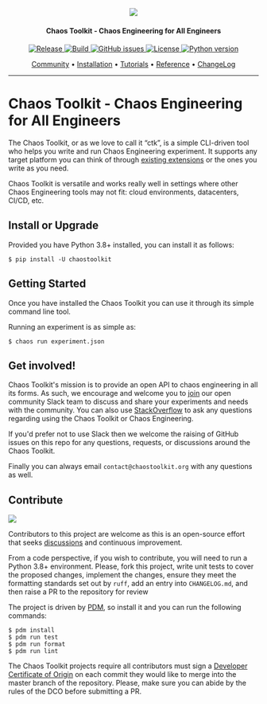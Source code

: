 <h2 align="center">
  <br>
  <p align="center"><img src="https://avatars.githubusercontent.com/u/32068152?s=200&v=4"></p>
</h2>

<h4 align="center">Chaos Toolkit - Chaos Engineering for All Engineers</h4>

<p align="center">
   <a href="https://github.com/chaostoolkit/chaostoolkit/releases">
   <img alt="Release" src="https://img.shields.io/github/v/release/chaostoolkit/chaostoolkit">
   <a href="#">
   <img alt="Build" src="https://github.com/chaostoolkit/chaostoolkit/actions/workflows/build.yaml/badge.svg">
   <a href="https://github.com/reliablyhq/cli/issues">
   <img alt="GitHub issues" src="https://img.shields.io/github/issues/chaostoolkit/chaostoolkit?style=flat-square&logo=github&logoColor=white">
   <a href="https://github.com/reliablyhq/cli/blob/master/LICENSE.md">
   <img alt="License" src="https://img.shields.io/github/license/chaostoolkit/chaostoolkit">
   <a href="#">
   <img alt="Python version" src="https://img.shields.io/pypi/pyversions/chaostoolkit.svg">
   <a href="https://pkg.go.dev/github.com/chaostoolkit/chaostoolkit">
</p>

<p align="center">
  <a href="https://join.slack.com/t/chaostoolkit/shared_invite/zt-22c5isqi9-3YjYzucVTNFFVIG~Kzns8g">Community</a> •
  <a href="https://chaostoolkit.org/reference/usage/install/">Installation</a> •
  <a href="https://chaostoolkit.org/reference/tutorial/">Tutorials</a> •
  <a href="https://chaostoolkit.org/reference/concepts/">Reference</a> •
  <a href="https://github.com/chaostoolkit/chaostoolkit/blob/master/CHANGELOG.md">ChangeLog</a>
</p>

---

# Chaos Toolkit - Chaos Engineering for All Engineers

The Chaos Toolkit, or as we love to call it &#x201C;ctk&#x201D;, is a simple
CLI-driven tool who helps you write and run Chaos Engineering experiment. It 
supports any target platform you can think of through
[existing extensions](https://chaostoolkit.org/drivers/overview/) or
the ones you write as you need.

Chaos Toolkit is versatile and works really well in settings where other Chaos
Engineering tools may not fit: cloud environments, datacenters, CI/CD, etc.

## Install or Upgrade

Provided you have Python 3.8+ installed, you can install it as follows:

```console
$ pip install -U chaostoolkit
```

## Getting Started

Once you have installed the Chaos Toolkit you can use it through its simple command line tool. 

Running an experiment is as simple as:

```console
$ chaos run experiment.json
```

## Get involved!

Chaos Toolkit's mission is to provide an open API to chaos engineering in all its forms. As such, we encourage and welcome you  to [join][join] our open community Slack team to discuss and share your experiments and needs with the community.
You can also use [StackOverflow][so] to ask any questions regarding using the
Chaos Toolkit or Chaos Engineering.

[join]: https://join.slack.com/t/chaostoolkit/shared_invite/zt-22c5isqi9-3YjYzucVTNFFVIG~Kzns8g
[so]: https://stackoverflow.com/questions/ask?tags=chaostoolkit+chaosengineering

If you'd prefer not to use Slack then we welcome the raising of GitHub issues on this repo for any questions, requests, or discussions around the Chaos Toolkit.

Finally you can always email `contact@chaostoolkit.org` with any questions as well.

## Contribute

<a href="https://github.com/tooljet/tooljet/graphs/contributors">
  <img src="https://contrib.rocks/image?repo=chaostoolkit/chaostoolkit" />
</a>

Contributors to this project are welcome as this is an open-source effort that
seeks [discussions][join] and continuous improvement.

From a code perspective, if you wish to contribute, you will need to run a
Python 3.8+ environment. Please, fork this project, write unit tests to cover
the proposed changes, implement the changes, ensure they meet the formatting
standards set out by `ruff`, add an entry into
`CHANGELOG.md`, and then raise a PR to the repository for review

The project is driven by [PDM][pdm], so install it and you can run the
following commands:

[pdm]: https://pdm-project.org/latest/

```console
$ pdm install
$ pdm run test
$ pdm run format
$ pdm run lint
```

The Chaos Toolkit projects require all contributors must sign a
[Developer Certificate of Origin][dco] on each commit they would like to merge
into the master branch of the repository. Please, make sure you can abide by
the rules of the DCO before submitting a PR.

[dco]: https://github.com/probot/dco#how-it-works

